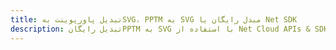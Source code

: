 ---title: تبدیل پاورپوینت بهSVG، PPTM به SVG مبدل رایگان یا Net SDKdescription: تبدیل رایگانPPTM به SVG با استفاده از Net Cloud APIs & SDK. همچنین اسناد Microsoft PowerPoint را در Cloud ایجاد، ویرایش و رندر کنید.---